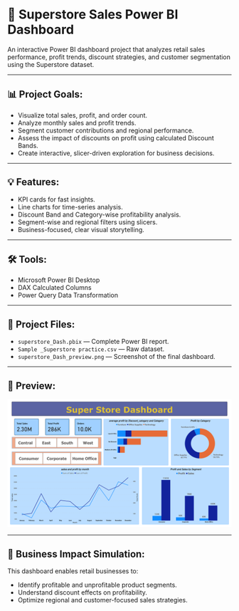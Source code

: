 
# 🧾 Superstore Sales Power BI Dashboard

An interactive Power BI dashboard project that analyzes retail sales performance, profit trends, discount strategies, and customer segmentation using the Superstore dataset.

---

## 📊 Project Goals:
- Visualize total sales, profit, and order count.
- Analyze monthly sales and profit trends.
- Segment customer contributions and regional performance.
- Assess the impact of discounts on profit using calculated Discount Bands.
- Create interactive, slicer-driven exploration for business decisions.

---

## 💡 Features:
- KPI cards for fast insights.
- Line charts for time-series analysis.
- Discount Band and Category-wise profitability analysis.
- Segment-wise and regional filters using slicers.
- Business-focused, clear visual storytelling.

---

## 🛠️ Tools:
- Microsoft Power BI Desktop
- DAX Calculated Columns
- Power Query Data Transformation

---

## 📂 Project Files:
- `superstore_Dash.pbix` — Complete Power BI report.
- `Sample _Superstore practice.csv` — Raw dataset.
- `superstore_Dash_preview.png` — Screenshot of the final dashboard.

---

## 📸 Preview:

![Dashboard Screenshot](superstore_Dash_preview.png)

---

## 🚀 Business Impact Simulation:
This dashboard enables retail businesses to:
- Identify profitable and unprofitable product segments.
- Understand discount effects on profitability.
- Optimize regional and customer-focused sales strategies.
